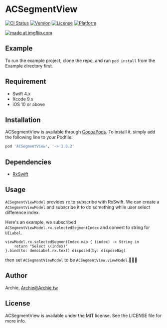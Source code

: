 # ACSegmentView

[![CI Status](https://img.shields.io/travis/ArchieR7/ACSegmentView.svg?style=flat)](https://travis-ci.org/ArchieR7/ACSegmentView)
[![Version](https://img.shields.io/cocoapods/v/ACSegmentView.svg?style=flat)](https://cocoapods.org/pods/ACSegmentView)
[![License](https://img.shields.io/cocoapods/l/ACSegmentView.svg?style=flat)](https://cocoapods.org/pods/ACSegmentView)
[![Platform](https://img.shields.io/cocoapods/p/ACSegmentView.svg?style=flat)](https://cocoapods.org/pods/ACSegmentView)

<a href="https://imgflip.com/gif/2cu2nv"><img src="https://i.imgflip.com/2cu2nv.gif" title="made at imgflip.com"/></a>

## Example

To run the example project, clone the repo, and run `pod install` from the Example directory first.

## Requirement
- Swift 4.x
- Xcode 9.x
- iOS 10 or above

## Installation

ACSegmentView is available through [CocoaPods](https://cocoapods.org). To install
it, simply add the following line to your Podfile:

```ruby
pod 'ACSegmentView', '~> 1.0.2'
```

## Dependencies
- [RxSwift](https://www.github.com/ReactiveX/RxSwift)

## Usage
`ACSegmentViewModel` provides `rx` to subscribe with RxSwift.
We can create a `ACSegmentViewModel` and subscribe it to do something while user select difference index.

Here's an example, we subscribed `ACSegmentViewModel.rx.selectedSegmentIndex` and convert to string for `UILabel`.
```
viewModel.rx.selectedSegmentIndex.map { (index) -> String in
    return "Select \(index)"
}.bind(to: demoLabel.rx.text).disposed(by: disposeBag)
```
then set `ACSegmentViewModel` to be `ACSegmentView.viewModel`.👏👏👏

## Author

Archie, Archie@Archie.tw

## License

ACSegmentView is available under the MIT license. See the LICENSE file for more info.
